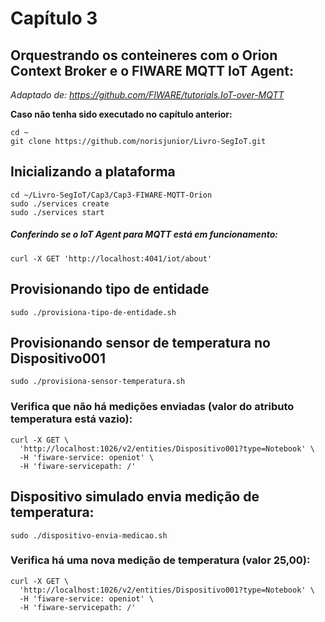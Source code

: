 # Capítulo 3

## Orquestrando os conteineres com o Orion Context Broker e o FIWARE MQTT IoT Agent:
*Adaptado de: https://github.com/FIWARE/tutorials.IoT-over-MQTT*

**Caso não tenha sido executado no capítulo anterior:**
```
cd ~
git clone https://github.com/norisjunior/Livro-SegIoT.git
```

## Inicializando a plataforma
```
cd ~/Livro-SegIoT/Cap3/Cap3-FIWARE-MQTT-Orion
sudo ./services create
sudo ./services start
```

##### Conferindo se o IoT Agent para MQTT está em funcionamento:
```
curl -X GET 'http://localhost:4041/iot/about'
```

## Provisionando tipo de entidade
```
sudo ./provisiona-tipo-de-entidade.sh
```

## Provisionando sensor de temperatura no Dispositivo001
```
sudo ./provisiona-sensor-temperatura.sh
```


### Verifica que não há medições enviadas (valor do atributo temperatura está vazio):
```
curl -X GET \
  'http://localhost:1026/v2/entities/Dispositivo001?type=Notebook' \
  -H 'fiware-service: openiot' \
  -H 'fiware-servicepath: /'
```

## Dispositivo simulado envia medição de temperatura:
```
sudo ./dispositivo-envia-medicao.sh
```

### Verifica há uma nova medição de temperatura (valor 25,00):
```
curl -X GET \
  'http://localhost:1026/v2/entities/Dispositivo001?type=Notebook' \
  -H 'fiware-service: openiot' \
  -H 'fiware-servicepath: /'
```
